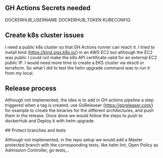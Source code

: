 ## GH Actions Secrets needed

DOCKERHUB_USERNAME
DOCKERHUB_TOKEN
KUBECONFIG

## Create k8s cluster issues

I need a public k8s cluster so that GH Actions runner can reach it. I tried to install kind (https://kind.sigs.k8s.io/) in an AWS EC2 but although the EC2 was public I could not make the k8s API certificate valid for an external EC2 public IP. I would need more time to create a EKS cluster via eksctl or terraform.
So what I did to test the helm upgrade command was to run it from my local.

## Release process

Although not implemented, the idea is to add in GH actions pipeline a step triggered when a tag is created, use GoReleaser (https://goreleaser.com/) for example to create the binaries for the different architectures, and push them in the release. Once done we would follow the steps to push to dockerHub and Deploy it with helm upgrade.


## Protect branches and tests

Although not implemented, in the repo setup we would add a Master protected branch with the corresponding tests, like helm lint, Open Policy as Admission Controller, go tests,..
